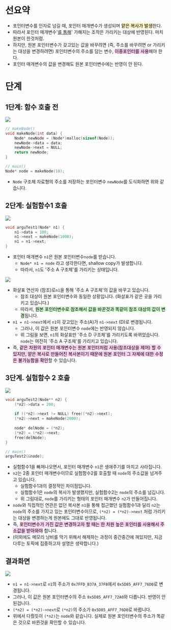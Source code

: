 
# 선요약

- 포인터변수를 인자로 넘길 때, 포인터 매개변수가 생성되며 <mark style="background: #FFF3A3A6;">얕은 복사가 발생</mark>한다.
- 따라서 포인터 매개변수'<u>를 통해</u>' 가해지는 조작은 가리키는 대상에 반영된다. 마치 원본이 한것처럼.
- 하지만, 원본 포인터변수가 갖고있는 값을 바꾸려면 (즉, 주소를 바꾸려면 or 가리키는 대상을 변경하려면) 포인터변수의 주소를 담는 변수, <mark style="background: #FFB8EBA6;">이중포인터를 사용</mark>해야 한다.
- 포인터 매개변수의 값을 변경해도 원본 포인터변수에는 반영이 안 된다.

# 단계

## 1단계: 함수 호출 전

![](https://i.imgur.com/hUArq4F.png)

``` c
// makeNode()
void makeNode(int data) {
	Node* newNode = (Node*)malloc(sizeof(Node));
	newNode->data = data;
	newNode->next = NULL;
	return newNode;
}

// main()
Node* node = makeNode(10);
```

- `Node` 구조체 자료형의 주소를 저장하는 포인터변수 `newNode`를 도식화하면 위와 같습니다.

## 2단계: 실험함수1 호출

![](https://i.imgur.com/41mPiW6.png)

```c
void arguTest1(Node* n1) {
	n1->data = 100;
    n1->next = makeNode(1000);
    n1 = n1->next;
}
```

- 포인터 매개변수 `n1`은 원본 포인터변수`node`를 받습니다.
	- `Node* n1 = node` 라고 생각한다면, shallow copy가 발생합니다.
	- 따라서, `n1`도 '주소 A 구조체'를 가리키는 상태입니다.

![](https://i.imgur.com/h7WteK4.png)

- 화살표 연산자 (참조)로`n1`을 통해 '주소 A 구조체'의 값을 바꾸고 있습니다.
	- 참조 대상이 원본 포인터변수와 동일한 상황입니다. (화살표가 같은 곳을 가리키고 있습니다.)
	- 따라서, <mark style="background: #BBFABBA6;">원본 포인터변수로 참조해서 값을 바꾼것과 똑같이 참조 대상의 값이 변경</mark>됩니다.
- `n1 = n1->next`에서 `n1`이 갖고있는 주소(A)가 `n1->next` (D)로 변경됩니다.
	- 그러나, 이 값은 원본 포인터변수 `node`에는 반영되지 않습니다.
	- 위 그림을 보면, `n1`의 화살표만 '주소 D 구조체'를 가리키도록 바뀌었습니다. `node`는 여전히 '주소 A 구조체'를 가리키고 있습니다.
- 즉, <mark style="background: #FFB8EBA6;">같은 차원의 포인터 매개변수는 원본 포인터처럼 사용(참조대상을 제어) 할 수 있지만, 얕은 복사로 만들어진 복사본이기 때문에 원본 포인터 그 자체에 대한 수정은 불가능함을 확인</mark>할 수 있습니다.

## 3단계. 실험함수 2 호출

![](https://i.imgur.com/vAKL0X9.png)

```c
void arguTest2(Node** n2) {
	(*n2)->data = 200;
    
    if ((*n2)->next != NULL) free((*n2)->next);
    (*n2)->next = makeNode(2000);
    
    node* delNode = (*n2);
    (*n2) = (*n2)->next;
    free(delNode);
}

// main()
arguTest2(&node);
```

- 실험함수1을 빠져나오면서, 포인터 매개변수 `n1`은 생애주기를 마치고 사라집니다.
- `n2`는 2중 포인터 매개변수이므로 실험함수2를 호출할 때 `node`의 주소값을 넘겨주고 있습니다.
	- 실험함수1과의 결정적인 차이점입니다.
	- 실험함수1은 `node`의 복사가 발생했지만, 실험함수2는 `node`의 주소를 넘깁니다.
	- 위 그림대로, `node`를 가리키는 형태의 포인터 매개변수 `n2`가 만들어집니다.
- `node`와 직접적인 연관은 없던 복사본 `n1`을 통해 접근했던 실험함수1과 달리 `n2`는 `node`의 주소를 가지고 있는 포인터변수이므로, `(*n2) = (*n2)->next` 처럼 가리키는 대상을 변경하는게 원본에도 그대로 반영됩니다.
- 즉, <mark style="background: #FFB8EBA6;">포인터변수가 가진 값은 변경하고자 할 때는 한 차원 높은 포인터를 사용해서 주소값을 받아와야</mark> 합니다.
- (이외에도 메모리 낭비를 막기 위해서 해제하는 과정이 중간중간에 껴있지만, 지금 다루는 토픽에 집중하고자 설명은 생략합니다.)

## 결과화면

![](https://i.imgur.com/IltNjoF.png)

- `n1 = n1->next`로 `n1`의 주소가 `0x7FFD_B37A_37F8`에서 `0x5D85_AFF7_76D0`로 변경됩니다.
- 그러나, 이 값은 원본 포인터변수의 주소 `0x5D85_AFF7_72A0`와 다릅니다. 반영이 안된겁니다.
- `(*n2) = (*n2)->next`로 `(*n2)`의 주소가 `0x5D85_AFF7_76D0`로 바뀝니다.
- 위에서 다뤘듯이 `(*n2)`는 `node`와 같습니다. 실제로 원본 포인터변수의 주소가 똑같은 것으로 바뀐것을 확인할 수 있습니다.

